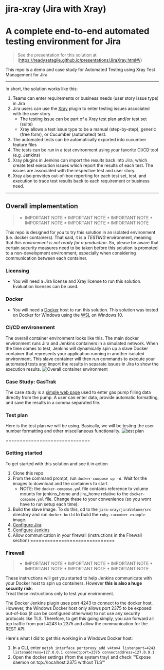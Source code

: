 # jira-xray (Jira with Xray)
# A complete end-to-end automated testing environment for Jira

> See the presentation for this solution at (https://readysetagile.github.io/presentations/JiraXray.html#/)

This repo is a demo and case study for Automated Testing using Xray Test Management for Jira

------------------------------

In short, the solution works like this:
1. Teams can enter requirements or business needs (user story issue type) in Jira
2. Jira users can use the [Xray](https://www.getxray.app/) plugin to enter testing issues associated with the user story.  
	- The testing issue can be part of a Xray test plan and/or test set (suite)
	- Xray allows a test issue type to be a manual (step-by-step), generic (free form), or Cucumber (automated) test.
3. The automated tests can be automatically exported into cucumber feature files
4. The tests can be run in a test environment using your favorite CI/CD tool (e.g. Jenkins)
5. Xray plugins in Jenkins can import the results back into Jira, which create test execution issues which report the results of each test.  The issues are associated with the respective test and user story.
6. Xray also provides out-of-box reporting for each test set, test, and execution to trace test results back to each requirement or business need. 

------------------------------

##  Overall implementation

>
> * IMPORTANT NOTE * IMPORTANT NOTE * IMPORTANT NOTE * IMPORTANT NOTE * IMPORTANT NOTE * IMPORTANT NOTE 
>

This repo is designed for you to try this solution in an isolated environment (i.e. docker containers).  That said, it is a _TESTING_ environment, meaning that
_this environment is not ready for a production_.  So, please be aware that certain security measures need to be taken before this solution is promoted to a non-development
environment, especially when considering communication between each container. 

### Licensing
- You will need a Jira license and Xray license to run this solution.  Evaluation licenses can be used.

### Docker
- You will need a [Docker](https://www.docker.com/) host to run this solution.  This solution was tested on Docker for Windows using the [WSL](https://docs.microsoft.com/en-us/windows/wsl/install-win10) on Windows 10.

### CI/CD environement

The overall container environment looks like this.  The main docker environment runs Jira and Jenkins containers in a simulated network.  When the time comes to test, 
Jenkins will dynamically spin up a slave Docker container that represents your application running in another isolated environment.  This slave container will then run commands
to execute your automated tests and import the results in separate issues in Jira to show the execution results. 
![Overall container environment](https://readysetagile.github.io/presentations/lib/img/atlassian/docker-env.svg)

### Case Study: GasTrak

The case study is a [simple web page](https://readysetagile.github.io/presentations/JiraXray.html#/6) used to enter gas pump filling data directly from the pump.
A user can enter data, provide automatic formatting, and save the results in a comma separated file.  

### Test plan

Here is the test plan we will be using.  Basically, we will be testing the user number formatting and other miscellaneous functionality.
![test plan](https://readysetagile.github.io/presentations/lib/img/atlassian/gastrak-test-plan.svg)

==============================
### Getting started
To get started with this solution and see it in action
1. Clone this repo
2. From the command prompt, run `docker-compose up -d`.  Wait for the images to download and the containers to start.
	- NOTE: the `docker-compose.yml` file contains reference to volume mounts for jenkins_home and jira_home relative to the `docker-compose.yml` file.  Change these to your convenience (so you wont have to run setup each time).
3. Build the slave image.  To do this, cd to the `jira-xray/jiraVolume/src` directory and run `docker build` to build the `ruby-cucumber-example` image.
4. [Configure Jira](https://github.com/readysetagile/jira-xray/tree/main/jiraVolume)
5. [Configure Jenkins](https://github.com/readysetagile/jira-xray/tree/main/jenkins_home)
6. Allow communication in your firewall (instructions in the Firewall section)
==============================

### Firewall
>
> * IMPORTANT NOTE * IMPORTANT NOTE * IMPORTANT NOTE * IMPORTANT NOTE * IMPORTANT NOTE * IMPORTANT NOTE 
>
These instructions will get you started to help Jenkins communicate with your Docker host to spin up containers.  However **this is also a huge security risk**.  
Treat these instructions only to test your environment.

The Docker Jenkins plugin uses port 4243 to connect to the docker host.  However, the Windows Docker host only allows port 2375 to be exposed out-of-box (it can be configured otherwise) to not use any 
security protocols like TLS.  Therefore, to get this going simply, you can forward all tcp traffic from port 4243 to 2375 and allow the communication for the REST API.

Here's what I did to get this working in a Windows Docker host:
1. In a CLI, enter `netsh interface portproxy add v4tov4 listenport=4243 listenaddress=127.0.0.1 connectport=2375 connectaddress=127.0.0.1`
2. Open the docker settings (from the system tray) and check `"Expose daemon on tcp://localhost:2375 without TLS"' 

